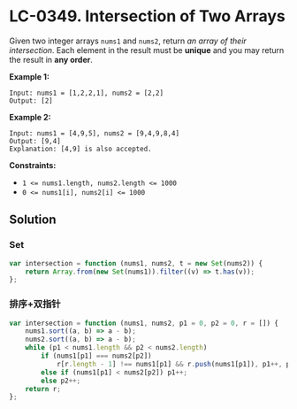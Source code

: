# LC-0349. Intersection of Two Arrays

Given two integer arrays `nums1` and `nums2`, return _an array of their intersection_. Each element in the result must be **unique** and you may return the result in **any order**.

**Example 1:**

```
Input: nums1 = [1,2,2,1], nums2 = [2,2]
Output: [2]
```

**Example 2:**

```
Input: nums1 = [4,9,5], nums2 = [9,4,9,8,4]
Output: [9,4]
Explanation: [4,9] is also accepted.
```

**Constraints:**

-   `1 <= nums1.length, nums2.length <= 1000`
-   `0 <= nums1[i], nums2[i] <= 1000`

## Solution

### Set

```javascript
var intersection = function (nums1, nums2, t = new Set(nums2)) {
    return Array.from(new Set(nums1)).filter((v) => t.has(v));
};
```

### 排序+双指针

```javascript
var intersection = function (nums1, nums2, p1 = 0, p2 = 0, r = []) {
    nums1.sort((a, b) => a - b);
    nums2.sort((a, b) => a - b);
    while (p1 < nums1.length && p2 < nums2.length)
        if (nums1[p1] === nums2[p2])
            r[r.length - 1] !== nums1[p1] && r.push(nums1[p1]), p1++, p2++;
        else if (nums1[p1] < nums2[p2]) p1++;
        else p2++;
    return r;
};
```
